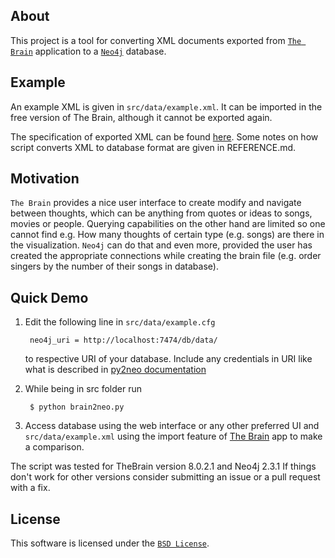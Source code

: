 About
-----

This project is a tool for converting XML documents exported from
[`The Brain`](http://www.thebrain.com/) application to a 
[`Neo4j`](http://neo4j.com/) database.

Example
-------
An example XML is given in `src/data/example.xml`.
It can be imported in the free version of The Brain,
although it cannot be exported again.

The specification of exported XML can be found 
[here](http://www.thebrain.com/dtd/BrainData1.dtd). 
Some notes on how script converts XML to database format are
given in REFERENCE.md.

Motivation
----------
`The Brain` provides a nice user interface to create modify and navigate between thoughts,
which can be anything from quotes or ideas to songs, movies or people. Querying capabilities
on the other hand are limited so one cannot find e.g. How many thoughts of certain type
(e.g. songs) are there in the visualization. `Neo4j` can do that and even more, provided 
the user has created the appropriate connections while creating the brain file (e.g. order singers by the number of their songs in database).

Quick Demo
----------
1. Edit the following line in `src/data/example.cfg`

    	neo4j_uri = http://localhost:7474/db/data/

	to respective URI of your database. Include any credentials in URI like
	what is described in [py2neo documentation](http://py2neo.org/2.0/essentials.html)

2. While being in src folder run

		$ python brain2neo.py

3. Access database using the web interface or any other preferred UI and `src/data/example.xml`
using the import feature of [The Brain](http://www.thebrain.com/) app to make a comparison.

The script was tested for TheBrain version 8.0.2.1 and Neo4j 2.3.1
If things don't work for other versions consider submitting an issue
or a pull request with a fix. 

License
-------
This software is licensed under the [`BSD License`](http://www.opensource.org/licenses/bsd-license.php).